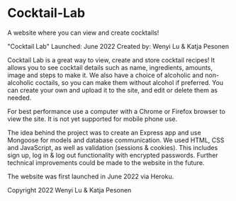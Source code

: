 # Cocktail-Lab

A website where you can view and create cocktails!

"Cocktail Lab"
Launched: June 2022
Created by: Wenyi Lu & Katja Pesonen


Cocktail Lab is a great way to view, create and store cocktail recipes! It allows you to see cocktail details such as name, ingredients, amounts, image and steps to make it. We also have a choice of alcoholic and non-alcoholic coctails, so you can make them without alcohol if preferred. You can create your own and upload it to the site, and edit or delete them as needed. 

For best performance use a computer with a Chrome or Firefox browser to view the site. It is not yet supported for mobile phone use. 

The idea behind the project was to create an Express app and use Mongoose for models and database communication. We used HTML, CSS and JavaScript, as well as validation (sessions & cookies). This includes sign up, log in & log out functionality with encrypted passwords. Further technical improvements could be made to the website in the future.

The website was first launched in June 2022 via Heroku. 

Copyright 2022
Wenyi Lu & Katja Pesonen